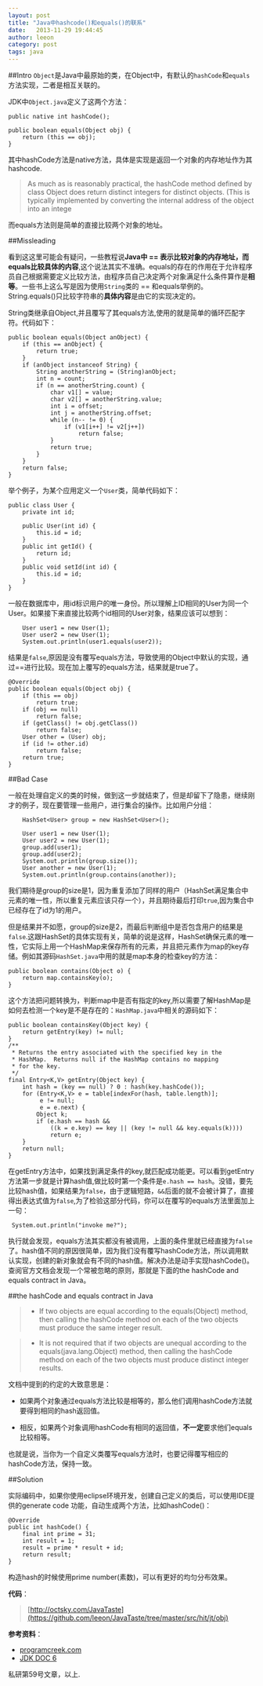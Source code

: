```yaml
---
layout: post
title: "Java中hashcode()和equals()的联系"
date:   2013-11-29 19:44:45
author: leeon
category: post
tags: java 
---
```


##Intro
`Object`是Java中最原始的类，在Object中，有默认的`hashCode`和`equals`方法实现，二者是相互关联的。
<!-- break -->
JDK中`Object.java`定义了这两个方法：

    public native int hashCode();
    
    public boolean equals(Object obj) {
        return (this == obj);
    }

其中hashCode方法是native方法，具体是实现是返回一个对象的内存地址作为其hashcode.

>As much as is reasonably practical, the hashCode method defined by class Object does return distinct integers for distinct objects. (This is typically implemented by converting the internal address of the object into an intege

而equals方法则是简单的直接比较两个对象的地址。

##Missleading

看到这这里可能会有疑问，一些教程说**Java中 == 表示比较对象的内存地址，而equals比较具体的内容**,这个说法其实不准确。equals的存在的作用在于允许程序员自己根据需要定义比较方法，由程序员自己决定两个对象满足什么条件算作是**相等**。一些书上这么写是因为使用`String`类的 == 和equals举例的。String.equals()只比较字符串的**具体内容**是由它的实现决定的。

String类继承自Object,并且覆写了其equals方法,使用的就是简单的循环匹配字符。代码如下：

    public boolean equals(Object anObject) {
        if (this == anObject) {
            return true;
        }
        if (anObject instanceof String) {
            String anotherString = (String)anObject;
            int n = count;
            if (n == anotherString.count) {
                char v1[] = value;
                char v2[] = anotherString.value;
                int i = offset;
                int j = anotherString.offset;
                while (n-- != 0) {
                    if (v1[i++] != v2[j++])
                        return false;
                }
                return true;
            }
        }
        return false;
    }


举个例子，为某个应用定义一个`User`类，简单代码如下：

    public class User {
        private int id;

        public User(int id) {
            this.id = id;
        }
        public int getId() {
            return id;
        }
        public void setId(int id) {
            this.id = id;
        }
    }


一般在数据库中，用id标识用户的唯一身份。所以理解上ID相同的User为同一个User。如果接下来直接比较两个id相同的User对象，结果应该可以想到：

        User user1 = new User(1);
        User user2 = new User(1);
        System.out.println(user1.equals(user2));

结果是`false`,原因是没有覆写equals方法，导致使用的Object中默认的实现，通过==进行比较。现在加上覆写的equals方法，结果就是true了。

    @Override
    public boolean equals(Object obj) {
        if (this == obj)
            return true;
        if (obj == null)
            return false;
        if (getClass() != obj.getClass())
            return false;
        User other = (User) obj;
        if (id != other.id)
            return false;
        return true;
    }


##Bad Case

一般在处理自定义的类的时候，做到这一步就结束了，但是却留下了隐患，继续刚才的例子，现在要管理一些用户，进行集合的操作。比如用户分组：

        HashSet<User> group = new HashSet<User>();
        
        User user1 = new User(1);
        User user2 = new User(1);
        group.add(user1);
        group.add(user2);
        System.out.println(group.size());
        User another = new User(1);
        System.out.println(group.contains(another));

我们期待是group的size是1，因为重复添加了同样的用户（HashSet满足集合中元素的唯一性，所以重复元素应该只存一个），并且期待最后打印`true`,因为集合中已经存在了id为1的用户。

但是结果并不如愿，group的size是2，而最后判断组中是否包含用户的结果是`false`.这跟HashSet的具体实现有关，简单的说是这样，HashSet确保元素的唯一性，它实际上用一个HashMap来保存所有的元素，并且把元素作为map的key存储。例如其源码`HashSet.java`中用的就是map本身的检查key的方法：

    public boolean contains(Object o) {
        return map.containsKey(o);
    }

这个方法把问题转换为，判断map中是否有指定的key,所以需要了解HashMap是如何去检测一个key是不是存在的：`HashMap.java`中相关的源码如下：

    public boolean containsKey(Object key) {
        return getEntry(key) != null;
    }
    /**
     * Returns the entry associated with the specified key in the
     * HashMap.  Returns null if the HashMap contains no mapping
     * for the key.
     */
    final Entry<K,V> getEntry(Object key) {
        int hash = (key == null) ? 0 : hash(key.hashCode());
        for (Entry<K,V> e = table[indexFor(hash, table.length)];
             e != null;
             e = e.next) {
            Object k;
            if (e.hash == hash &&
                ((k = e.key) == key || (key != null && key.equals(k))))
                return e;
        }
        return null;
    }

在getEntry方法中，如果找到满足条件的key,就匹配成功能更。可以看到getEntry方法第一步就是计算hash值,做比较时第一个条件是`e.hash == hash`。没错，要先比较hash值，如果结果为`false`，由于逻辑短路，`&&`后面的就不会被计算了，直接得出表达式值为`false`,为了检验这部分代码，你可以在覆写的equals方法里面加上一句：

     System.out.println("invoke me?");
     
执行就会发现，equals方法其实都没有被调用，上面的条件里就已经直接为`false`了。hash值不同的原因很简单，因为我们没有覆写hashCode方法，所以调用默认实现，创建的新对象就会有不同的hash值。解决办法是动手实现hashCode()。查阅官方文档会发现一个常被忽略的原则，那就是下面的the hashCode and equals contract in Java。


##the hashCode and equals contract in Java

> + If two objects are equal according to the equals(Object) method, then calling the hashCode method on each of the two objects must produce the same integer result.

> + It is not required that if two objects are unequal according to the equals(java.lang.Object) method, then calling the hashCode method on each of the two objects must produce distinct integer results.

文档中提到的约定的大致意思是：

+ 如果两个对象通过equals方法比较是相等的，那么他们调用hashCode方法就要得到相同的hash返回值。

+ 相反，如果两个对象调用hashCode有相同的返回值，**不一定**要求他们equals比较相等。

也就是说，当你为一个自定义类覆写equals方法时，也要记得覆写相应的hashCode方法，保持一致。

##Solution

实际编码中，如果你使用eclipse环境开发，创建自己定义的类后，可以使用IDE提供的generate code 功能，自动生成两个方法，比如hashCode()：
    
    @Override
    public int hashCode() {
        final int prime = 31;
        int result = 1;
        result = prime * result + id;
        return result;
    }

构造hash的时候使用prime number(素数)，可以有更好的均匀分布效果。

**代码**：

>[http://octsky.com/JavaTaste](https://github.com/leeon/JavaTaste/tree/master/src/hit/jt/obj)

**参考资料**：

+ [programcreek.com](http://www.programcreek.com/2013/09/java-hashcode-equals-contract-set-contains/)
+ [JDK DOC 6](http://docs.oracle.com/javase/6/docs/api/java/lang/Object.html#hashCode%28%29)


私研第59号文章，以上.